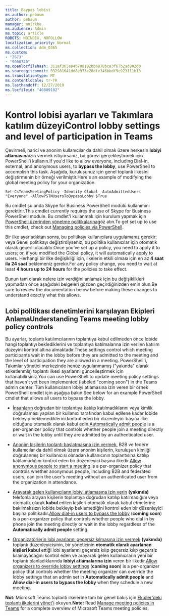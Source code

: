 ```yaml
---
title: Baypas lobisi
ms.author: pebaum
author: pebaum
manager: mnirkhe
ms.audience: Admin
ms.topic: article
ROBOTS: NOINDEX, NOFOLLOW
localization_priority: Normal
ms.collection: Adm_O365
ms.custom:
- "2673"
- "9000740"
ms.openlocfilehash: 311af365a94b788182bb6870bca3f67b2ad802d0
ms.sourcegitcommit: 932981641dd8e973e28dfe346bbdf9c923111b13
ms.translationtype: MT
ms.contentlocale: tr-TR
ms.lasthandoff: 12/27/2019
ms.locfileid: "40889102"
---
```

# <a name="control-lobby-settings-and-level-of-participation-in-teams"></a><span data-ttu-id="80bb8-102">Kontrol lobisi ayarları ve Takımlara katılım düzeyi</span><span class="sxs-lookup"><span data-stu-id="80bb8-102">Control lobby settings and level of participation in Teams</span></span>

<span data-ttu-id="80bb8-103">Çevirmeli, harici ve anonim kullanıcılar da dahil olmak üzere herkesin **lobiyi atlamasına**izin vermek istiyorsanız, bu görevi gerçekleştirmek için PowerShell'i kullanın.</span><span class="sxs-lookup"><span data-stu-id="80bb8-103">If you'd like to allow everyone, including Dial-in, external, and anonymous users, to **bypass the lobby**, use PowerShell to accomplish this task.</span></span> <span data-ttu-id="80bb8-104">Aşağıda, kuruluşunuz için genel toplantı ilkesini değiştirmenin bir örneği verilmiştir.</span><span class="sxs-lookup"><span data-stu-id="80bb8-104">Here's an example of modifying the global meeting policy for your organization.</span></span>

`Set-CsTeamsMeetingPolicy -Identity Global -AutoAdmittedUsers "Everyone" -AllowPSTNUsersToBypassLobby $True`

<span data-ttu-id="80bb8-105">Bu cmdlet şu anda Skype for Business PowerShell modülü kullanımını gerektirir.</span><span class="sxs-lookup"><span data-stu-id="80bb8-105">This cmdlet currently requires the use of Skype for Business PowerShell module.</span></span> <span data-ttu-id="80bb8-106">Bu cmdlet'i kullanmak için kurulum yapmak için [PowerShell üzerinden yönetme politikalarına](https://docs.microsoft.com/microsoftteams/teams-powershell-overview#managing-policies-via-powershell)göz atın.</span><span class="sxs-lookup"><span data-stu-id="80bb8-106">To get set up to use this cmdlet, check out [Managing policies via PowerShell](https://docs.microsoft.com/microsoftteams/teams-powershell-overview#managing-policies-via-powershell).</span></span>

<span data-ttu-id="80bb8-107">Bir ilke ayarladıktan sonra, bu politikayı kullanıcılara uygulamanız gerekir; veya Genel politikayı değiştirdiyseniz, bu politika kullanıcılar için otomatik olarak geçerli olacaktır.</span><span class="sxs-lookup"><span data-stu-id="80bb8-107">Once you’ve set up a policy, you need to apply it to users; or, if you modified the Global policy, it will automatically apply to users.</span></span> <span data-ttu-id="80bb8-108">Herhangi bir ilke değişikliği için, ilkelerin etkili olması için en az **4 saat ila 24 saat** beklemeniz gerekir.</span><span class="sxs-lookup"><span data-stu-id="80bb8-108">For any policy change, you need to wait at least **4 hours up to 24 hours** for the policies to take effect.</span></span> 

<span data-ttu-id="80bb8-109">Bunun tam olarak nelere izin verdiğini anlamak için bu değişiklikleri yapmadan önce aşağıdaki belgeleri gözden geçirdiğinizden emin olun.</span><span class="sxs-lookup"><span data-stu-id="80bb8-109">Be sure to review the documentation below before making these changes to understand exactly what this allows.</span></span>


## <a name="understanding-teams-meeting-lobby-policy-controls"></a><span data-ttu-id="80bb8-110">Lobi politikası denetimlerini karşılayan Ekipleri Anlama</span><span class="sxs-lookup"><span data-stu-id="80bb8-110">Understanding Teams meeting lobby policy controls</span></span>

<span data-ttu-id="80bb8-111">Bu ayarlar, toplantı katılımcılarının toplantıya kabul edilmeden önce lobide hangi toplantıyı beklediklerini ve toplantıya katılmalarına izin verilen katılım düzeyini kontrol altına almaktadır.</span><span class="sxs-lookup"><span data-stu-id="80bb8-111">These settings control which meeting participants wait in the lobby before they are admitted to the meeting and the level of participation they are allowed in a meeting.</span></span> <span data-ttu-id="80bb8-112">PowerShell'i, Takımlar yönetici merkezinde henüz uygulanmamış ("yakında" olarak etiketlenmiş) toplantı ilkesi ayarlarını güncelleştirmek için kullanabilirsiniz.</span><span class="sxs-lookup"><span data-stu-id="80bb8-112">You can use PowerShell to update meeting policy settings that haven't yet been implemented (labeled "coming soon") in the Teams admin center.</span></span> <span data-ttu-id="80bb8-113">Tüm kullanıcıların lobiyi atlamasına izin veren bir örnek PowerShell cmdlet için aşağıya bakın.</span><span class="sxs-lookup"><span data-stu-id="80bb8-113">See below for an example PowerShell cmdlet that allows all users to bypass the lobby.</span></span>

- <span data-ttu-id="80bb8-114">[İnsanların](https://docs.microsoft.com/microsoftteams/meeting-policies-in-teams#automatically-admit-people) doğrudan bir toplantıya katılıp katılmadıklarını veya kimlik doğrulaması yapılan bir kullanıcı tarafından kabul edilene kadar lobide bekleyip beklemediklerini kontrol eden bir düzenleyici başına ilke olduğunu otomatik olarak kabul edin.</span><span class="sxs-lookup"><span data-stu-id="80bb8-114">[Automatically admit people](https://docs.microsoft.com/microsoftteams/meeting-policies-in-teams#automatically-admit-people) is a per-organizer policy that controls whether people join a meeting directly or wait in the lobby until they are admitted by an authenticated user.</span></span>

- <span data-ttu-id="80bb8-115">[Anonim kişilerin toplantı başlatmasına izin vermek,](https://docs.microsoft.com/microsoftteams/meeting-policies-in-teams#allow-anonymous-people-to-start-a-meeting) B2B ve federe kullanıcılar da dahil olmak üzere anonim kişilerin, kuruluşun kimliği doğrulanmış bir kullanıcısı olmadan kullanıcının toplantısına katılıp katılamadığını kontrol eden bir düzenleyici başına ilkedir.</span><span class="sxs-lookup"><span data-stu-id="80bb8-115">[Allow anonymous people to start a meeting](https://docs.microsoft.com/microsoftteams/meeting-policies-in-teams#allow-anonymous-people-to-start-a-meeting) is a per-organizer policy that controls whether anonymous people, including B2B and federated users, can join the user's meeting without an authenticated user from the organization in attendance.</span></span>

- <span data-ttu-id="80bb8-116">[Arayarak gelen kullanıcıların lobiyi atlamasına izin verin](https://docs.microsoft.com/microsoftteams/meeting-policies-in-teams#allow-dial-in-users-to-bypass-the-lobby-coming-soon) **(yakında)** telefonla arayan kişilerin toplantıya doğrudan katılıp katılmadığını veya otomatik olarak **kabul** edilen kişileri otomatik olarak kabul etmelerine bakılmaksızın lobide bekleyip beklemediğini kontrol eden bir düzenleyici başına politikadır.</span><span class="sxs-lookup"><span data-stu-id="80bb8-116">[Allow dial-in users to bypass the lobby](https://docs.microsoft.com/microsoftteams/meeting-policies-in-teams#allow-dial-in-users-to-bypass-the-lobby-coming-soon) (**coming soon**) is a per-organizer policy that controls whether people who dial in by phone join the meeting directly or wait in the lobby regardless of the **Automatically admit people** setting.</span></span>

- <span data-ttu-id="80bb8-117">[Organizatörlerin lobi ayarlarını geçersiz kılmasına izin vermek](https://docs.microsoft.com/microsoftteams/meeting-policies-in-teams#allow-organizers-to-override-lobby-settings-coming-soon) **(yakında)** toplantı düzenleyicisinin, bir yöneticinin **otomatik olarak ayarlanan kişileri kabul** ettiği lobi ayarlarını geçersiz kılıp geçersiz kılıp geçersiz kılamayacağını kontrol eden ve arayarak gelen kullanıcıların yeni bir toplantı planladıklarında **lobiyi atlamalarına izin** veren bir ilkedir.</span><span class="sxs-lookup"><span data-stu-id="80bb8-117">[Allow organizers to override lobby settings](https://docs.microsoft.com/microsoftteams/meeting-policies-in-teams#allow-organizers-to-override-lobby-settings-coming-soon) (**coming soon**) is a per-organizer policy that controls whether the meeting organizer can override the lobby settings that an admin set in **Automatically admit people** and **Allow dial-in users to bypass the lobby** when they schedule a new meeting.</span></span>

<span data-ttu-id="80bb8-118">**Not:** Microsoft Teams toplantı ilkelerine tam bir genel bakış için [Ekipler'deki toplantı ilkelerini yönet'i](https://docs.microsoft.com/microsoftteams/meeting-policies-in-teams) okuyun.</span><span class="sxs-lookup"><span data-stu-id="80bb8-118">**Note:** Read [Manage meeting policies in Teams](https://docs.microsoft.com/microsoftteams/meeting-policies-in-teams) for a complete overview of Microsoft Teams meeting policies.</span></span>
